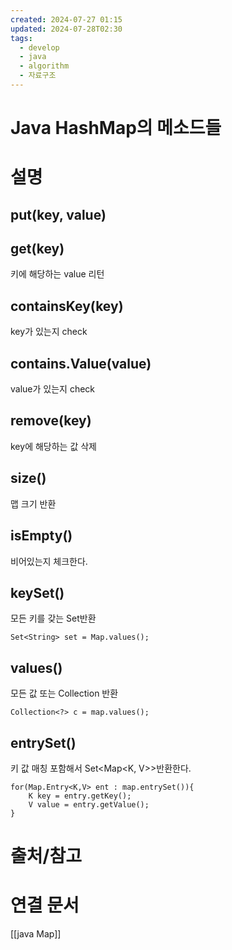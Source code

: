 ```yaml
---
created: 2024-07-27 01:15
updated: 2024-07-28T02:30
tags:
  - develop
  - java
  - algorithm
  - 자료구조
---
```

# Java HashMap의 메소드들

# 설명
## put(key, value)
## get(key)
키에 해당하는 value 리턴

## containsKey(key)
key가 있는지 check

## contains.Value(value)
value가 있는지 check
## remove(key)
key에 해당하는 값 삭제

## size()
맵 크기 반환

## isEmpty()
비어있는지 체크한다.

## keySet()
모든 키를 갖는 Set반환
```
Set<String> set = Map.values();
```

## values()
모든 값 또는 Collection 반환

```
Collection<?> c = map.values();
```

## entrySet()
키 값 매칭 포함해서 Set<Map<K, V>>반환한다.
```
for(Map.Entry<K,V> ent : map.entrySet()){
	K key = entry.getKey();
	V value = entry.getValue();
}

```


# 출처/참고

# 연결 문서
[[java  Map]]
